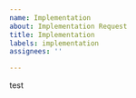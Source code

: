 ```yaml
---
name: Implementation
about: Implementation Request
title: Implementation
labels: implementation
assignees: ''

---
```


test
